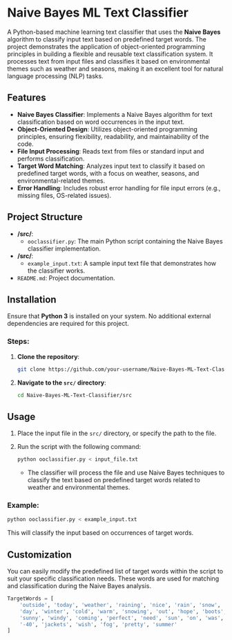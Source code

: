 
# Naive Bayes ML Text Classifier

A Python-based machine learning text classifier that uses the **Naive Bayes** algorithm to classify input text based on predefined target words. The project demonstrates the application of object-oriented programming principles in building a flexible and reusable text classification system. It processes text from input files and classifies it based on environmental themes such as weather and seasons, making it an excellent tool for natural language processing (NLP) tasks.

## Features

- **Naive Bayes Classifier**: Implements a Naive Bayes algorithm for text classification based on word occurrences in the input text.
- **Object-Oriented Design**: Utilizes object-oriented programming principles, ensuring flexibility, readability, and maintainability of the code.
- **File Input Processing**: Reads text from files or standard input and performs classification.
- **Target Word Matching**: Analyzes input text to classify it based on predefined target words, with a focus on weather, seasons, and environmental-related themes.
- **Error Handling**: Includes robust error handling for file input errors (e.g., missing files, OS-related issues).

## Project Structure

- **/src/**:
  - `ooclassifier.py`: The main Python script containing the Naive Bayes classifier implementation.
- **/src/**:
  - `example_input.txt`: A sample input text file that demonstrates how the classifier works.
- `README.md`: Project documentation.

## Installation

Ensure that **Python 3** is installed on your system. No additional external dependencies are required for this project.

### Steps:

1. **Clone the repository**:
   ```bash
   git clone https://github.com/your-username/Naive-Bayes-ML-Text-Classifier.git
   ```

2. **Navigate to the `src/` directory**:
   ```bash
   cd Naive-Bayes-ML-Text-Classifier/src
   ```

## Usage

1. Place the input file in the `src/` directory, or specify the path to the file.

2. Run the script with the following command:
   ```bash
   python ooclassifier.py < input_file.txt
   ```

   - The classifier will process the file and use Naive Bayes techniques to classify the text based on predefined target words related to weather and environmental themes.

### Example:

```bash
python ooclassifier.py < example_input.txt
```

This will classify the input based on occurrences of target words.

## Customization

You can easily modify the predefined list of target words within the script to suit your specific classification needs. These words are used for matching and classification during the Naive Bayes analysis.

```python
TargetWords = [
    'outside', 'today', 'weather', 'raining', 'nice', 'rain', 'snow',
    'day', 'winter', 'cold', 'warm', 'snowing', 'out', 'hope', 'boots',
    'sunny', 'windy', 'coming', 'perfect', 'need', 'sun', 'on', 'was',
    '-40', 'jackets', 'wish', 'fog', 'pretty', 'summer'
]
```
